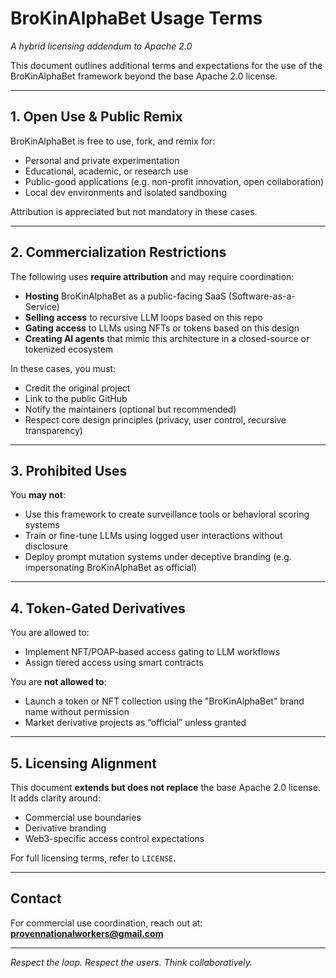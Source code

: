 # BroKinAlphaBet Usage Terms  
_A hybrid licensing addendum to Apache 2.0_

This document outlines additional terms and expectations for the use of the BroKinAlphaBet framework beyond the base Apache 2.0 license.

---

## 1. Open Use & Public Remix

BroKinAlphaBet is free to use, fork, and remix for:
- Personal and private experimentation
- Educational, academic, or research use
- Public-good applications (e.g. non-profit innovation, open collaboration)
- Local dev environments and isolated sandboxing

Attribution is appreciated but not mandatory in these cases.

---

## 2. Commercialization Restrictions

The following uses **require attribution** and may require coordination:

- **Hosting** BroKinAlphaBet as a public-facing SaaS (Software-as-a-Service)
- **Selling access** to recursive LLM loops based on this repo
- **Gating access** to LLMs using NFTs or tokens based on this design
- **Creating AI agents** that mimic this architecture in a closed-source or tokenized ecosystem

In these cases, you must:
- Credit the original project
- Link to the public GitHub
- Notify the maintainers (optional but recommended)
- Respect core design principles (privacy, user control, recursive transparency)

---

## 3. Prohibited Uses

You **may not**:
- Use this framework to create surveillance tools or behavioral scoring systems
- Train or fine-tune LLMs using logged user interactions without disclosure
- Deploy prompt mutation systems under deceptive branding (e.g. impersonating BroKinAlphaBet as official)

---

## 4. Token-Gated Derivatives

You are allowed to:
- Implement NFT/POAP-based access gating to LLM workflows
- Assign tiered access using smart contracts

You are **not allowed to**:
- Launch a token or NFT collection using the "BroKinAlphaBet" brand name without permission
- Market derivative projects as “official” unless granted

---

## 5. Licensing Alignment

This document **extends but does not replace** the base Apache 2.0 license. It adds clarity around:
- Commercial use boundaries
- Derivative branding
- Web3-specific access control expectations

For full licensing terms, refer to `LICENSE`.

---

## Contact

For commercial use coordination, reach out at:  
**provennationalworkers@gmail.com**

---

_Respect the loop. Respect the users. Think collaboratively._
